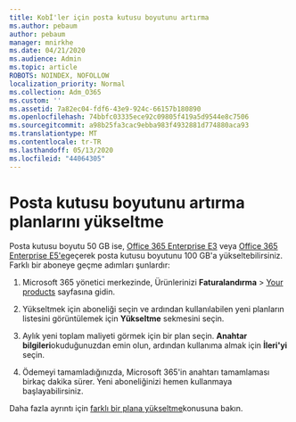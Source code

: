 ```yaml
---
title: Kobİ'ler için posta kutusu boyutunu artırma
ms.author: pebaum
author: pebaum
manager: mnirkhe
ms.date: 04/21/2020
ms.audience: Admin
ms.topic: article
ROBOTS: NOINDEX, NOFOLLOW
localization_priority: Normal
ms.collection: Adm_O365
ms.custom: ''
ms.assetid: 7a82ec04-fdf6-43e9-924c-66157b180890
ms.openlocfilehash: 74bbfc03335ece92c09805f419a5d9544e8c7506
ms.sourcegitcommit: a98b25fa3cac9ebba983f4932881d774880aca93
ms.translationtype: MT
ms.contentlocale: tr-TR
ms.lasthandoff: 05/13/2020
ms.locfileid: "44064305"
---
```

# <a name="upgrade-plans-to-increase-mailbox-size"></a>Posta kutusu boyutunu artırma planlarını yükseltme

Posta kutusu boyutu 50 GB ise, [Office 365 Enterprise E3](https://products.office.com/business/office-365-enterprise-e3-business-software) veya [Office 365 Enterprise E5'e](https://products.office.com/business/office-365-enterprise-e5-business-software)geçerek posta kutusu boyutunu 100 GB'a yükseltebilirsiniz. Farklı bir aboneye geçme adımları şunlardır:
  
1. Microsoft 365 yönetici merkezinde, Ürünlerinizi **Faturalandırma**  >  [Your products](https://go.microsoft.com/fwlink/p/?linkid=842054) sayfasına gidin.

2. Yükseltmek için aboneliği seçin ve ardından kullanılabilen yeni planların listesini görüntülemek için **Yükseltme** sekmesini seçin.

3. Aylık yeni toplam maliyeti görmek için bir plan seçin. **Anahtar bilgileri**okuduğunuzdan emin olun, ardından kullanıma almak için **İleri'yi** seçin.

4. Ödemeyi tamamladığınızda, Microsoft 365'in anahtarı tamamlaması birkaç dakika sürer. Yeni aboneliğinizi hemen kullanmaya başlayabilirsiniz.

Daha fazla ayrıntı için [farklı bir plana yükseltme](https://docs.microsoft.com/microsoft-365/commerce/subscriptions/upgrade-to-different-plan)konusuna bakın.